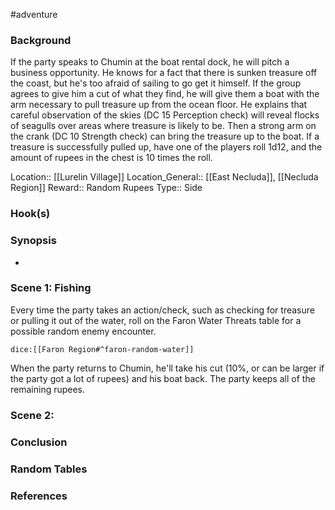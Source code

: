 #adventure 

### Background

If the party speaks to Chumin at the boat rental dock, he will pitch a business opportunity. He knows for a fact that there is sunken treasure off the coast, but he's too afraid of sailing to go get it himself. If the group agrees to give him a cut of what they find, he will give them a boat with the arm necessary to pull treasure up from the ocean floor. He explains that careful observation of the skies (DC 15 Perception check) will reveal flocks of seagulls over areas where treasure is likely to be. Then a strong arm on the crank (DC 10 Strength check) can bring the treasure up to the boat. If a treasure is successfully pulled up, have one of the players roll 1d12, and the amount of rupees in the chest is 10 times the roll.

Location:: [[Lurelin Village]]
Location_General:: [[East Necluda]], [[Necluda Region]]
Reward:: Random Rupees
Type:: Side

### Hook(s)


### Synopsis

- 

### Scene 1: Fishing

Every time the party takes an action/check, such as checking for treasure or pulling it out of the water, roll on the Faron Water Threats table for a possible random enemy encounter.

`dice:[[Faron Region#^faron-random-water]]`

When the party returns to Chumin, he'll take his cut (10%, or can be larger if the party got a lot of rupees) and his boat back. The party keeps all of the remaining rupees.

### Scene 2: 


### Conclusion


### Random Tables


### References